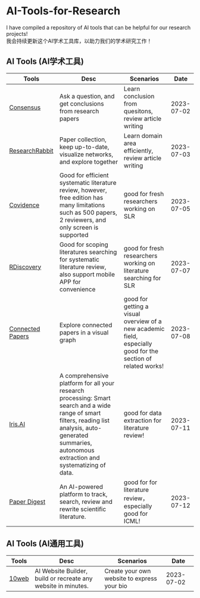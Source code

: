 # AI-Tools-for-Research
I have compiled a repository of AI tools that can be helpful for our research projects!  
我会持续更新这个AI学术工具库，以助力我们的学术研究工作！  

## AI Tools (AI学术工具)  
| Tools | Desc | Scenarios |Date|
|--|--|--|--|
| [Consensus](https://consensus.app/search/) | Ask a question, and get conclusions from research papers | Learn conclusion from quesitons, review article writing | 2023-07-02|
| [ResearchRabbit](https://www.researchrabbit.ai/) | Paper collection, keep up-to-date, visualize networks, and explore together | Learn domain area efficiently, review article writing | 2023-07-03|
| [Covidence](https://www.covidence.org/) | Good for efficient systematic literature review, however, free edition has many limitations such as 500 papers, 2 reviewers, and only screen is supported | good for fresh researchers working on SLR | 2023-07-05|
| [RDiscovery](https://researcher.life/) | Good for scoping literatures searching for systematic literature review, also support mobile APP for convenience | good for fresh researchers working on literature searching for SLR | 2023-07-07|
| [Connected Papers](https://www.connectedpapers.com/) | Explore connected papers in a visual graph | good for getting a visual overview of a new academic field, especially good for the section of related works! | 2023-07-08|
| [Iris.AI](https://iris.ai/) | A comprehensive platform for all your research processing: Smart search and a wide range of smart filters, reading list analysis, auto-generated summaries, autonomous extraction and systematizing of data. | good for data extraction for literature review! | 2023-07-11|
| [Paper Digest](https://www.paperdigest.org/) | An AI-powered platform to track, search, review and rewrite scientific literature. | good for for literature review，especially good for ICML! | 2023-07-12|


## AI Tools (AI通用工具)  
| Tools | Desc | Scenarios |Date|
|--|--|--|--|
| [10web](https://10web.io/) | AI Website Builder, build or recreate any website in minutes. | Create your own website to express your bio | 2023-07-02|

